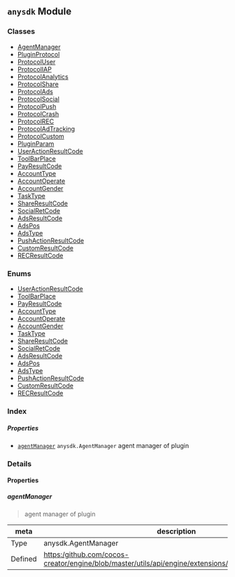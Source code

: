
## `anysdk` Module









### Classes

  - [AgentManager](../classes/AgentManager.md)
  - [PluginProtocol](../classes/PluginProtocol.md)
  - [ProtocolUser](../classes/ProtocolUser.md)
  - [ProtocolIAP](../classes/ProtocolIAP.md)
  - [ProtocolAnalytics](../classes/ProtocolAnalytics.md)
  - [ProtocolShare](../classes/ProtocolShare.md)
  - [ProtocolAds](../classes/ProtocolAds.md)
  - [ProtocolSocial](../classes/ProtocolSocial.md)
  - [ProtocolPush](../classes/ProtocolPush.md)
  - [ProtocolCrash](../classes/ProtocolCrash.md)
  - [ProtocolREC](../classes/ProtocolREC.md)
  - [ProtocolAdTracking](../classes/ProtocolAdTracking.md)
  - [ProtocolCustom](../classes/ProtocolCustom.md)
  - [PluginParam](../classes/PluginParam.md)
  - [UserActionResultCode](../classes/UserActionResultCode.md)
  - [ToolBarPlace](../classes/ToolBarPlace.md)
  - [PayResultCode](../classes/PayResultCode.md)
  - [AccountType](../classes/AccountType.md)
  - [AccountOperate](../classes/AccountOperate.md)
  - [AccountGender](../classes/AccountGender.md)
  - [TaskType](../classes/TaskType.md)
  - [ShareResultCode](../classes/ShareResultCode.md)
  - [SocialRetCode](../classes/SocialRetCode.md)
  - [AdsResultCode](../classes/AdsResultCode.md)
  - [AdsPos](../classes/AdsPos.md)
  - [AdsType](../classes/AdsType.md)
  - [PushActionResultCode](../classes/PushActionResultCode.md)
  - [CustomResultCode](../classes/CustomResultCode.md)
  - [RECResultCode](../classes/RECResultCode.md)

### Enums

  - [UserActionResultCode](../enums/UserActionResultCode.md)
  - [ToolBarPlace](../enums/ToolBarPlace.md)
  - [PayResultCode](../enums/PayResultCode.md)
  - [AccountType](../enums/AccountType.md)
  - [AccountOperate](../enums/AccountOperate.md)
  - [AccountGender](../enums/AccountGender.md)
  - [TaskType](../enums/TaskType.md)
  - [ShareResultCode](../enums/ShareResultCode.md)
  - [SocialRetCode](../enums/SocialRetCode.md)
  - [AdsResultCode](../enums/AdsResultCode.md)
  - [AdsPos](../enums/AdsPos.md)
  - [AdsType](../enums/AdsType.md)
  - [PushActionResultCode](../enums/PushActionResultCode.md)
  - [CustomResultCode](../enums/CustomResultCode.md)
  - [RECResultCode](../enums/RECResultCode.md)


### Index

##### Properties

  - [`agentManager`](#agentmanager) `anysdk.AgentManager` agent manager of plugin





### Details


#### Properties


##### agentManager

> agent manager of plugin

| meta | description |
|------|-------------|
| Type | anysdk.AgentManager |
| Defined | [https:/github.com/cocos-creator/engine/blob/master/utils/api/engine/extensions/anysdk/jsb_anysdk.js:39](https:/github.com/cocos-creator/engine/blob/master/utils/api/engine/extensions/anysdk/jsb_anysdk.js#L39) |






